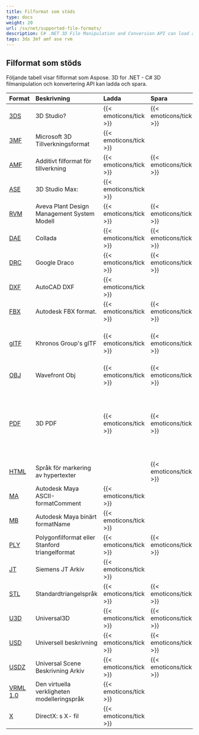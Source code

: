 ```yaml
---
title: Filformat som stöds
type: docs
weight: 20
url: /sv/net/supported-file-formats/
description: C# .NET 3D File Manipulation and Conversion API can load and save 3DS, 3MF, AMF, FBX, DFX, OBJ, PLY, STL, USD, U3D and other formats
tags: 3ds 3mf amf ase rvm 
---
```

##  **Filformat som stöds**
Följande tabell visar filformat som Aspose. 3D for .NET - C# 3D filmanipulation och konvertering API kan ladda och spara.

|**Format**|**Beskrivning**|**Ladda**|**Spara**|**Anmärkningar**|
| :- | :- | :- | :- | :- |
|[3DS](https://docs.fileformat.com/3d/3ds/)|3D Studio?|{{< emoticons/tick >}}|{{< emoticons/tick >}}| |
|[3MF](https://docs.fileformat.com/3d/3mf/)|Microsoft 3D Tillverkningsformat|{{< emoticons/tick >}}| | |
|[AMF](https://docs.fileformat.com/3d/amf/)|Additivt filformat för tillverkning|{{< emoticons/tick >}}|{{< emoticons/tick >}}| |
|[ASE](https://docs.fileformat.com/3d/ase/)|3D Studio Max:|{{< emoticons/tick >}}| | |
|[RVM](https://docs.fileformat.com/3d/rvm/)|Aveva Plant Design Management System Modell|{{< emoticons/tick >}}|{{< emoticons/tick >}}| |
|[DAE](https://docs.fileformat.com/3d/dae/)|Collada|{{< emoticons/tick >}}|{{< emoticons/tick >}}| |
|[DRC](https://docs.fileformat.com/3d/drc/)|Google Draco|{{< emoticons/tick >}}|{{< emoticons/tick >}}|Inklusive stöd för mask-/punktmoln|
|[DXF](https://docs.fileformat.com/cad/dxf/)|AutoCAD DXF|{{< emoticons/tick >}}| | |
|[FBX](https://docs.fileformat.com/3d/fbx/)|Autodesk FBX format.|{{< emoticons/tick >}}|{{< emoticons/tick >}}|Från 7,2 till 7,5, båda ASCII/Binary.|
|[glTF](https://docs.fileformat.com/3d/glb/)|Khronos Group's glTF|{{< emoticons/tick >}}|{{< emoticons/tick >}}|Inklusive 1.0 ASCII/ Binär, 2.0 ASCII/Binary, 2.0 ASCII/Binary med Draco-ändelsen|
|[OBJ](https://docs.fileformat.com/3d/obj/)|Wavefront Obj|{{< emoticons/tick >}}|{{< emoticons/tick >}}|Inklusive mask-/punktmolnstöd.|
|[PDF](https://docs.fileformat.com/pdf/)|3D PDF|{{< emoticons/tick >}}|{{< emoticons/tick >}}|<p>Stöder endast standardiserat U3D inbäddat 3D innehåll i PDF.</p><p>PRC och U3D med RH Mesh-tillägg stöds inte ännu.</p>|
|[HTML](https://docs.fileformat.com/web/html/)|Språk för markering av hypertexter| |{{< emoticons/tick >}}| |
|[MA](https://docs.fileformat.com/3d/ma/)|Autodesk Maya ASCII-formatComment|{{< emoticons/tick >}} | | |
|[MB](https://docs.fileformat.com/3d/mb/)|Autodesk Maya binärt formatName|{{< emoticons/tick >}} | | |
|[PLY](https://docs.fileformat.com/3d/ply/)|Polygonfilformat eller Stanford triangelformat|{{< emoticons/tick >}}|{{< emoticons/tick >}}|Inklusive mask-/punktmolnstöd.|
|[JT](https://docs.fileformat.com/3d/jt/)|Siemens JT Arkiv|{{< emoticons/tick >}}| |Stöder bara version 8 och 9|
|[STL](https://docs.fileformat.com/cad/stl/)|Standardtriangelspråk|{{< emoticons/tick >}}|{{< emoticons/tick >}}| |
|[U3D](https://docs.fileformat.com/3d/u3d/)|Universal3D|{{< emoticons/tick >}}|{{< emoticons/tick >}}| |
|[USD](https://docs.fileformat.com/3d/usd/)|Universell beskrivning|{{< emoticons/tick >}}|{{< emoticons/tick >}}| |
|[USDZ](https://docs.fileformat.com/3d/usdz/)|Universal Scene Beskrivning Arkiv|{{< emoticons/tick >}}|{{< emoticons/tick >}}| |
|[VRML 1.0](https://docs.fileformat.com/3d/vrml/)|Den virtuella verkligheten modelleringspråk|{{< emoticons/tick >}}| |Stöder bara 1. 0 ASCII.|
|[X](https://docs.fileformat.com/3d/x/)|DirectX: s X- fil|{{< emoticons/tick >}}| |Inklusive ASCII/Binary.|

